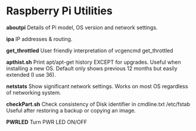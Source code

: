 Raspberry Pi Utilities
======================

**aboutpi**	Details of Pi model, OS version and network settings.

**ipa**	IP addresses & routing.

**get_throttled**	User friendly interpretation of vcgencmd get_throttled

**apthist.sh**	Print apt/apt-get history EXCEPT for upgrades.
Useful when installing a new OS.
Default only shows previous 12 months but easily extended (I use 36).

**netstats**	Show significant network settings.
Works on most OS regardless of networking system.

**checkPart.sh**	Check consistency of Disk identifier in cmdline.txt /etc/fstab
Useful after restoring a backup or copying an image.

**PWRLED**	Turn PWR LED ON/OFF
